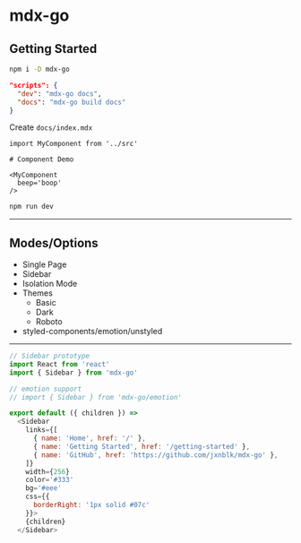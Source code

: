 
# mdx-go

## Getting Started

```sh
npm i -D mdx-go
```

```json
"scripts": {
  "dev": "mdx-go docs",
  "docs": "mdx-go build docs"
}
```

Create `docs/index.mdx`

```mdx
import MyComponent from '../src'

# Component Demo

<MyComponent
  beep='boop'
/>
```

```sh
npm run dev
```

---

## Modes/Options

- Single Page
- Sidebar
- Isolation Mode
- Themes
  - Basic
  - Dark
  - Roboto
- styled-components/emotion/unstyled

---

```js
// Sidebar prototype
import React from 'react'
import { Sidebar } from 'mdx-go'

// emotion support
// import { Sidebar } from 'mdx-go/emotion'

export default ({ children }) =>
  <Sidebar
    links={[
      { name: 'Home', href: '/' },
      { name: 'Getting Started', href: '/getting-started' },
      { name: 'GitHub', href: 'https://github.com/jxnblk/mdx-go' },
    ]}
    width={256}
    color='#333'
    bg='#eee'
    css={{
      borderRight: '1px solid #07c'
    }}>
    {children}
  </Sidebar>
```

